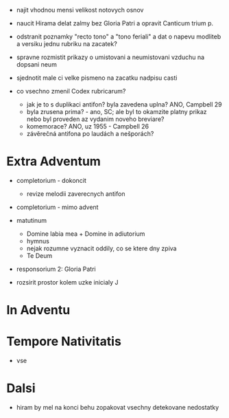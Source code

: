 * najit vhodnou mensi velikost notovych osnov
* naucit Hirama delat zalmy bez Gloria Patri a opravit Canticum trium p.
* odstranit poznamky "recto tono" a "tono feriali" a dat o napevu modliteb a versiku jednu rubriku na zacatek?
* spravne rozmistit prikazy o umistovani a neumistovani vzduchu na dopsani neum
* sjednotit male ci velke pismeno na zacatku nadpisu casti


* co vsechno zmenil Codex rubricarum?
  * jak je to s duplikaci antifon? byla zavedena uplna? ANO, Campbell 29
  * byla zrusena prima? - ano, SC; ale byl to okamzite platny prikaz nebo byl proveden az vydanim noveho breviare?
  * komemorace? ANO, uz 1955 - Campbell 26
  * závěrečná antifona po laudách a nešporách?

# Extra Adventum

* completorium - dokoncit
  * revize melodii zaverecnych antifon
* completorium - mimo advent

* matutinum
  * Domine labia mea + Domine in adiutorium
  * hymnus
  * nejak rozumne vyznacit oddily, co se ktere dny zpiva
  * Te Deum

* responsorium 2: Gloria Patri
* rozsirit prostor kolem uzke inicialy J

# In Adventu

# Tempore Nativitatis

* vse

# Dalsi

* hiram by mel na konci behu zopakovat vsechny detekovane nedostatky
